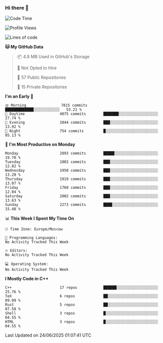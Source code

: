 ### Hi there 👋

<!--
**SemenMartynov/SemenMartynov** is a ✨ _special_ ✨ repository because its `README.md` (this file) appears on your GitHub profile.

Here are some ideas to get you started:

- 🔭 I’m currently working on ...
- 🌱 I’m currently learning ...
- 👯 I’m looking to collaborate on ...
- 🤔 I’m looking for help with ...
- 💬 Ask me about ...
- 📫 How to reach me: ...
- 😄 Pronouns: ...
- ⚡ Fun fact: ...
-->

<!--START_SECTION:waka-->
![Code Time](http://img.shields.io/badge/Code%20Time-0%20secs-blue)

![Profile Views](http://img.shields.io/badge/Profile%20Views-0-blue)

![Lines of code](https://img.shields.io/badge/From%20Hello%20World%20I%27ve%20Written-7.7%20million%20lines%20of%20code-blue)

**🐱 My GitHub Data** 

> 📦 4.8 MB Used in GitHub's Storage 
 > 
> 🚫 Not Opted to Hire
 > 
> 📜 57 Public Repositories 
 > 
> 🔑 15 Private Repositories 
 > 
**I'm an Early 🐤** 

```text
🌞 Morning                7815 commits        █████████████░░░░░░░░░░░░   53.21 % 
🌆 Daytime                4075 commits        ███████░░░░░░░░░░░░░░░░░░   27.74 % 
🌃 Evening                2044 commits        ███░░░░░░░░░░░░░░░░░░░░░░   13.92 % 
🌙 Night                  754 commits         █░░░░░░░░░░░░░░░░░░░░░░░░   05.13 % 
```
📅 **I'm Most Productive on Monday** 

```text
Monday                   2893 commits        █████░░░░░░░░░░░░░░░░░░░░   19.70 % 
Tuesday                  1883 commits        ███░░░░░░░░░░░░░░░░░░░░░░   12.82 % 
Wednesday                1950 commits        ███░░░░░░░░░░░░░░░░░░░░░░   13.28 % 
Thursday                 1919 commits        ███░░░░░░░░░░░░░░░░░░░░░░   13.07 % 
Friday                   1768 commits        ███░░░░░░░░░░░░░░░░░░░░░░   12.04 % 
Saturday                 2002 commits        ███░░░░░░░░░░░░░░░░░░░░░░   13.63 % 
Sunday                   2273 commits        ████░░░░░░░░░░░░░░░░░░░░░   15.48 % 
```


📊 **This Week I Spent My Time On** 

```text
🕑︎ Time Zone: Europe/Moscow

💬 Programming Languages: 
No Activity Tracked This Week

🔥 Editors: 
No Activity Tracked This Week

💻 Operating System: 
No Activity Tracked This Week
```

**I Mostly Code in C++** 

```text
C++                      17 repos            ██████░░░░░░░░░░░░░░░░░░░   25.76 % 
TeX                      6 repos             ██░░░░░░░░░░░░░░░░░░░░░░░   09.09 % 
Rust                     5 repos             ██░░░░░░░░░░░░░░░░░░░░░░░   07.58 % 
Shell                    3 repos             █░░░░░░░░░░░░░░░░░░░░░░░░   04.55 % 
HTML                     3 repos             █░░░░░░░░░░░░░░░░░░░░░░░░   04.55 % 
```




 Last Updated on 24/06/2025 01:07:41 UTC
<!--END_SECTION:waka-->